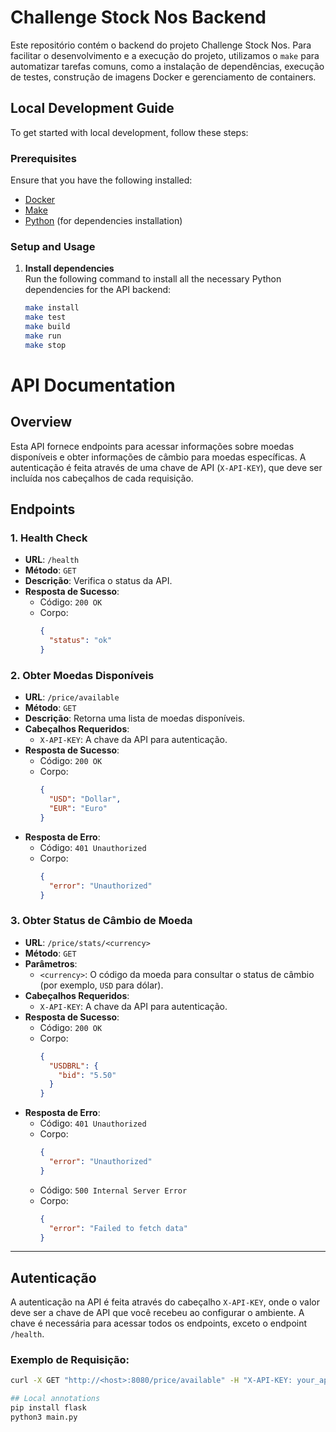 # Challenge Stock Nos Backend

Este repositório contém o backend do projeto Challenge Stock Nos. Para facilitar o desenvolvimento e a execução do projeto, utilizamos o `make` para automatizar tarefas comuns, como a instalação de dependências, execução de testes, construção de imagens Docker e gerenciamento de containers.

## Local Development Guide

To get started with local development, follow these steps:

### Prerequisites
Ensure that you have the following installed:
- [Docker](https://www.docker.com/)
- [Make](https://www.gnu.org/software/make/)
- [Python](https://www.python.org/downloads/) (for dependencies installation)

### Setup and Usage
1. **Install dependencies**  
   Run the following command to install all the necessary Python dependencies for the API backend:
   ```bash
   make install
   make test
   make build
   make run
   make stop

# API Documentation

## Overview
Esta API fornece endpoints para acessar informações sobre moedas disponíveis e obter informações de câmbio para moedas específicas. A autenticação é feita através de uma chave de API (`X-API-KEY`), que deve ser incluída nos cabeçalhos de cada requisição.

## Endpoints

### 1. **Health Check**
- **URL**: `/health`
- **Método**: `GET`
- **Descrição**: Verifica o status da API.
- **Resposta de Sucesso**:
  - Código: `200 OK`
  - Corpo:
    ```json
    {
      "status": "ok"
    }
    ```

### 2. **Obter Moedas Disponíveis**
- **URL**: `/price/available`
- **Método**: `GET`
- **Descrição**: Retorna uma lista de moedas disponíveis.
- **Cabeçalhos Requeridos**:
  - `X-API-KEY`: A chave da API para autenticação.
- **Resposta de Sucesso**:
  - Código: `200 OK`
  - Corpo:
    ```json
    {
      "USD": "Dollar",
      "EUR": "Euro"
    }
    ```
- **Resposta de Erro**:
  - Código: `401 Unauthorized`
  - Corpo:
    ```json
    {
      "error": "Unauthorized"
    }
    ```

### 3. **Obter Status de Câmbio de Moeda**
- **URL**: `/price/stats/<currency>`
- **Método**: `GET`
- **Parâmetros**:
  - `<currency>`: O código da moeda para consultar o status de câmbio (por exemplo, `USD` para dólar).
- **Cabeçalhos Requeridos**:
  - `X-API-KEY`: A chave da API para autenticação.
- **Resposta de Sucesso**:
  - Código: `200 OK`
  - Corpo:
    ```json
    {
      "USDBRL": {
        "bid": "5.50"
      }
    }
    ```
- **Resposta de Erro**:
  - Código: `401 Unauthorized`
  - Corpo:
    ```json
    {
      "error": "Unauthorized"
    }
    ```
  - Código: `500 Internal Server Error`
  - Corpo:
    ```json
    {
      "error": "Failed to fetch data"
    }
    ```

---

## Autenticação
A autenticação na API é feita através do cabeçalho `X-API-KEY`, onde o valor deve ser a chave de API que você recebeu ao configurar o ambiente. A chave é necessária para acessar todos os endpoints, exceto o endpoint `/health`.

### Exemplo de Requisição:
```bash
curl -X GET "http://<host>:8080/price/available" -H "X-API-KEY: your_api_key"

## Local annotations
pip install flask
python3 main.py

